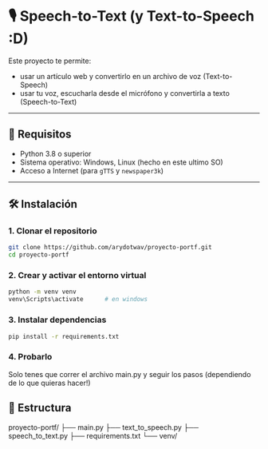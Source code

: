 # 🎙️ Speech-to-Text (y Text-to-Speech :D)

Este proyecto te permite:
- usar un artículo web y convertirlo en un archivo de voz (Text-to-Speech)
- usar tu voz, escucharla desde el micrófono y convertirla a texto (Speech-to-Text)

---

## 🚀 Requisitos

- Python 3.8 o superior
- Sistema operativo: Windows, Linux (hecho en este ultimo SO)
- Acceso a Internet (para `gTTS` y `newspaper3k`)

---

## 🛠️ Instalación

### 1. Clonar el repositorio

```bash
git clone https://github.com/arydotwav/proyecto-portf.git
cd proyecto-portf
````

### 2. Crear y activar el entorno virtual
```bash
python -m venv venv
venv\Scripts\activate      # en windows
````

### 3. Instalar dependencias
```bash
pip install -r requirements.txt
````

### 4. Probarlo
Solo tenes que correr el archivo main.py y seguir los pasos (dependiendo de lo que quieras hacer!)

## 📁 Estructura
proyecto-portf/
├── main.py
├── text_to_speech.py
├── speech_to_text.py
├── requirements.txt
└── venv/
